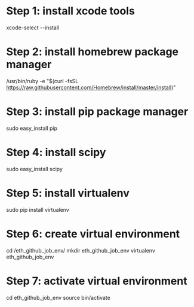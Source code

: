 <!-- Terminal steps to use the model from scratch! -->
# Step 1: install xcode tools 
xcode-select --install

# Step 2: install homebrew package manager
/usr/bin/ruby -e "$(curl -fsSL https://raw.githubusercontent.com/Homebrew/install/master/install)"

# Step 3: install pip package manager
sudo easy_install pip

# Step 4: install scipy
sudo easy_install scipy

# Step 5: install virtualenv
sudo pip install virtualenv

# Step 6: create virtual environment
cd /eth_github_job_env/ <!--/ move to the director - whatever it's called!/--> 
mkdir eth_github_job_env
virtualenv eth_github_job_env

# Step 7: activate virtual environment
cd eth_github_job_env
source bin/activate <!--/ you're now in the virtual environment!/-->




